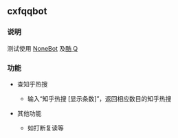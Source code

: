 ## cxfqqbot

### 说明

测试使用 [NoneBot](https://nonebot.cqp.moe/guide/) 及[酷 Q](https://cqp.cc/)

### 功能

- 查知乎热搜

  - 输入“知乎热搜 \[显示条数\]”，返回相应数目的知乎热搜
  
- 其他功能
	
  - 如打断复读等

